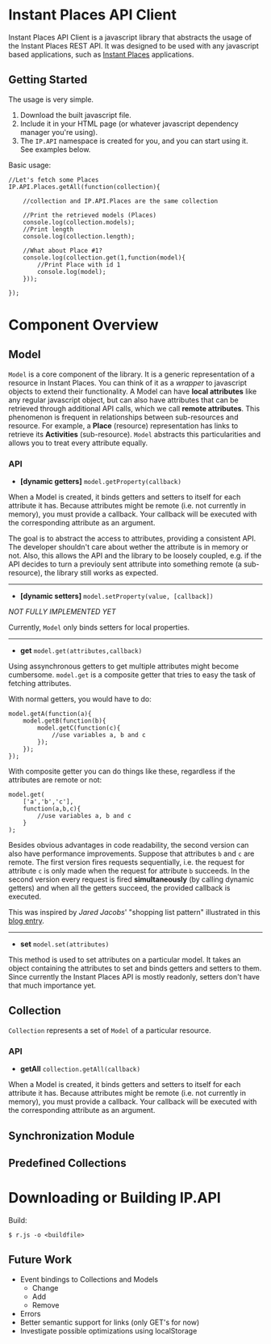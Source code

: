# Instant Places API Client #

Instant Places API Client is a javascript library that abstracts the usage of the Instant Places REST API. It was designed to be used with any javascript based applications, such as [Instant Places](http://www.instantplaces.org/) applications.

## Getting Started ##

The usage is very simple. 

1. Download the built javascript file.
2. Include it in your HTML page (or whatever javascript dependency manager you're using).
3. The `IP.API` namespace is created for you, and you can start using it. See examples below.

Basic usage:

	//Let's fetch some Places
    IP.API.Places.getAll(function(collection){

		//collection and IP.API.Places are the same collection

        //Print the retrieved models (Places)
        console.log(collection.models);
        //Print length
        console.log(collection.length);

		//What about Place #1?
		console.log(collection.get(1,function(model){
			//Print Place with id 1
			console.log(model);
		}));

    });

# Component Overview #

## Model ##

`Model` is a core component of the library. It is a generic representation of a resource in Instant Places. You can think of it as a *wrapper* to javascript objects to extend their functionality. A Model can have **local attributes** like any regular javascript object, but can also have attributes that can be retrieved through additional API calls, which we call **remote attributes**. This phenomenon is frequent in relationships between sub-resources and resource. For example, a **Place** (resource) representation has links to retrieve its **Activities** (sub-resource). `Model` abstracts this particularities and allows you to treat every attribute equally.

### API ###

- **[dynamic getters]** `model.getProperty(callback)`

When a Model is created, it binds getters and setters to itself for each attribute it has. Because attributes might be remote (i.e. not currently in memory), you must provide a callback. Your callback will be executed with the corresponding attribute as an argument.

The goal is to abstract the access to attributes, providing a consistent API. The developer shouldn't care about wether the attribute is in memory or not. Also, this allows the API and the library to be loosely coupled, e.g. if the API decides to turn a previouly sent attribute into something remote (a sub-resource), the library still works as expected.

----------

- **[dynamic setters]** `model.setProperty(value, [callback])`

*NOT FULLY IMPLEMENTED YET*

Currently, `Model` only binds setters for local properties.

----------

- **get** `model.get(attributes,callback)`

Using assynchronous getters to get multiple attributes might become cumbersome. `model.get` is a composite getter that tries to easy the task of fetching attributes.

With normal getters, you would have to do:

	model.getA(function(a){
		model.getB(function(b){
			model.getC(function(c){
				//use variables a, b and c
			});
		});
	});

With composite getter you can do things like these, regardless if the attributes are remote or not:

    model.get(
		['a','b','c'],
		function(a,b,c){
			//use variables a, b and c
		}
	);

Besides obvious advantages in code readability, the second version can also have performance improvements. Suppose that attributes `b` and `c` are remote. The first version fires requests sequentially, i.e. the request for attribute `c` is only made when the request for attribute `b` succeeds. In the second version every request is fired **simultaneously** (by calling dynamic getters) and when all the getters succeed, the provided callback is executed.

This was inspired by *Jared Jacobs*' "shopping list pattern" illustrated in this [blog entry](http://ajaxian.com/archives/designing-a-javascript-client-for-a-rest-api).

----------

- **set** `model.set(attributes)`

This method is used to set attributes on a particular model. It takes an object containing the attributes to set and binds getters and setters to them. Since currently the Instant Places API is mostly readonly, setters don't have that much importance yet.

## Collection ##

`Collection` represents a set of `Model` of a particular resource.

### API ###

- **getAll** `collection.getAll(callback)`

When a Model is created, it binds getters and setters to itself for each attribute it has. Because attributes might be remote (i.e. not currently in memory), you must provide a callback. Your callback will be executed with the corresponding attribute as an argument.

## Synchronization Module ##

## Predefined Collections ##

# Downloading or Building IP.API #

Build:

    $ r.js -o <buildfile>

## Future Work ##

- Event bindings to Collections and Models
    - Change
    - Add
    - Remove
- Errors
- Better semantic support for links (only GET's for now)
- Investigate possible optimizations using localStorage
